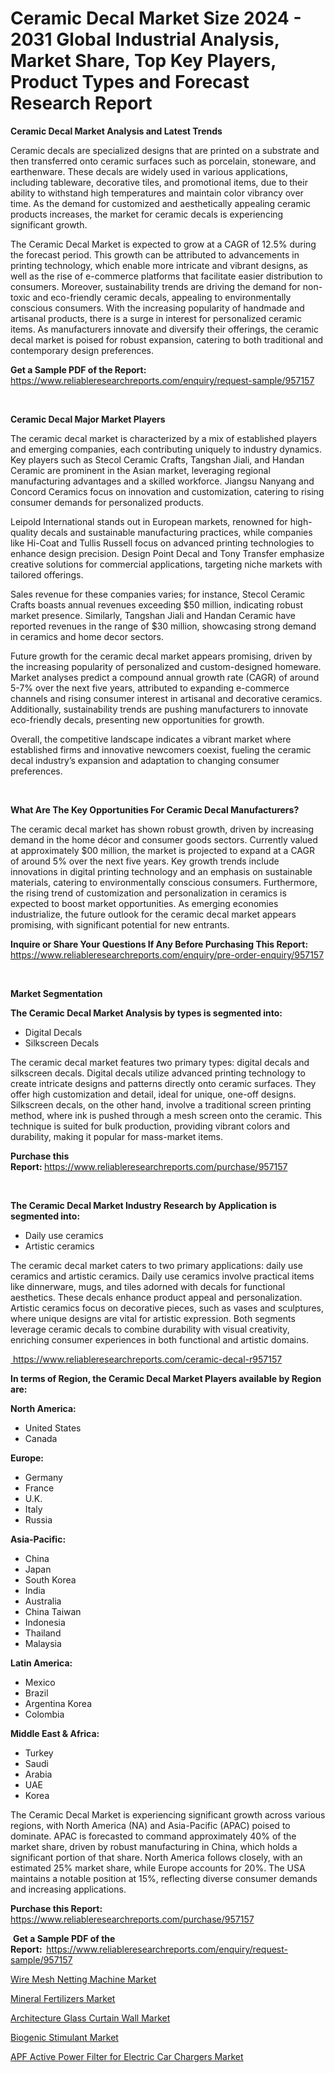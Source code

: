 <p><h1>Ceramic Decal Market Size 2024 - 2031 Global Industrial Analysis, Market Share, Top Key Players, Product Types and Forecast Research Report</h1></p><p><strong>Ceramic Decal Market Analysis and Latest Trends</strong></p>
<p><p>Ceramic decals are specialized designs that are printed on a substrate and then transferred onto ceramic surfaces such as porcelain, stoneware, and earthenware. These decals are widely used in various applications, including tableware, decorative tiles, and promotional items, due to their ability to withstand high temperatures and maintain color vibrancy over time. As the demand for customized and aesthetically appealing ceramic products increases, the market for ceramic decals is experiencing significant growth.</p><p>The Ceramic Decal Market is expected to grow at a CAGR of 12.5% during the forecast period. This growth can be attributed to advancements in printing technology, which enable more intricate and vibrant designs, as well as the rise of e-commerce platforms that facilitate easier distribution to consumers. Moreover, sustainability trends are driving the demand for non-toxic and eco-friendly ceramic decals, appealing to environmentally conscious consumers. With the increasing popularity of handmade and artisanal products, there is a surge in interest for personalized ceramic items. As manufacturers innovate and diversify their offerings, the ceramic decal market is poised for robust expansion, catering to both traditional and contemporary design preferences.</p></p>
<p><strong>Get a Sample PDF of the Report:&nbsp;</strong> <a href="https://www.reliableresearchreports.com/enquiry/request-sample/957157?utm_campaign=115&utm_medium=2&utm_source=Github&utm_content=ia&utm_term=28102024&utm_id=ceramic-decal">https://www.reliableresearchreports.com/enquiry/request-sample/957157</a></p>
<p>&nbsp;</p>
<p><strong>Ceramic Decal Major Market Players</strong></p>
<p><p>The ceramic decal market is characterized by a mix of established players and emerging companies, each contributing uniquely to industry dynamics. Key players such as Stecol Ceramic Crafts, Tangshan Jiali, and Handan Ceramic are prominent in the Asian market, leveraging regional manufacturing advantages and a skilled workforce. Jiangsu Nanyang and Concord Ceramics focus on innovation and customization, catering to rising consumer demands for personalized products. </p><p>Leipold International stands out in European markets, renowned for high-quality decals and sustainable manufacturing practices, while companies like Hi-Coat and Tullis Russell focus on advanced printing technologies to enhance design precision. Design Point Decal and Tony Transfer emphasize creative solutions for commercial applications, targeting niche markets with tailored offerings.</p><p>Sales revenue for these companies varies; for instance, Stecol Ceramic Crafts boasts annual revenues exceeding $50 million, indicating robust market presence. Similarly, Tangshan Jiali and Handan Ceramic have reported revenues in the range of $30 million, showcasing strong demand in ceramics and home decor sectors.</p><p>Future growth for the ceramic decal market appears promising, driven by the increasing popularity of personalized and custom-designed homeware. Market analyses predict a compound annual growth rate (CAGR) of around 5-7% over the next five years, attributed to expanding e-commerce channels and rising consumer interest in artisanal and decorative ceramics. Additionally, sustainability trends are pushing manufacturers to innovate eco-friendly decals, presenting new opportunities for growth.</p><p>Overall, the competitive landscape indicates a vibrant market where established firms and innovative newcomers coexist, fueling the ceramic decal industry’s expansion and adaptation to changing consumer preferences.</p></p>
<p>&nbsp;</p>
<p><strong>What Are The Key Opportunities For Ceramic Decal Manufacturers?</strong></p>
<p><p>The ceramic decal market has shown robust growth, driven by increasing demand in the home décor and consumer goods sectors. Currently valued at approximately $00 million, the market is projected to expand at a CAGR of around 5% over the next five years. Key growth trends include innovations in digital printing technology and an emphasis on sustainable materials, catering to environmentally conscious consumers. Furthermore, the rising trend of customization and personalization in ceramics is expected to boost market opportunities. As emerging economies industrialize, the future outlook for the ceramic decal market appears promising, with significant potential for new entrants.</p></p>
<p><strong>Inquire or Share Your Questions If Any Before Purchasing This Report:</strong> <a href="https://www.reliableresearchreports.com/enquiry/pre-order-enquiry/957157?utm_campaign=115&utm_medium=2&utm_source=Github&utm_content=ia&utm_term=28102024&utm_id=ceramic-decal">https://www.reliableresearchreports.com/enquiry/pre-order-enquiry/957157</a></p>
<p>&nbsp;</p>
<p><strong>Market Segmentation</strong></p>
<p><strong>The Ceramic Decal Market Analysis by types is segmented into:</strong></p>
<p><ul><li>Digital Decals</li><li>Silkscreen Decals</li></ul></p>
<p><p>The ceramic decal market features two primary types: digital decals and silkscreen decals. Digital decals utilize advanced printing technology to create intricate designs and patterns directly onto ceramic surfaces. They offer high customization and detail, ideal for unique, one-off designs. Silkscreen decals, on the other hand, involve a traditional screen printing method, where ink is pushed through a mesh screen onto the ceramic. This technique is suited for bulk production, providing vibrant colors and durability, making it popular for mass-market items.</p></p>
<p><strong>Purchase this Report:&nbsp;</strong><a href="https://www.reliableresearchreports.com/purchase/957157?utm_campaign=115&utm_medium=2&utm_source=Github&utm_content=ia&utm_term=28102024&utm_id=ceramic-decal">https://www.reliableresearchreports.com/purchase/957157</a></p>
<p>&nbsp;</p>
<p><strong>The Ceramic Decal Market Industry Research by Application is segmented into:</strong></p>
<p><ul><li>Daily use ceramics</li><li>Artistic ceramics</li></ul></p>
<p><p>The ceramic decal market caters to two primary applications: daily use ceramics and artistic ceramics. Daily use ceramics involve practical items like dinnerware, mugs, and tiles adorned with decals for functional aesthetics. These decals enhance product appeal and personalization. Artistic ceramics focus on decorative pieces, such as vases and sculptures, where unique designs are vital for artistic expression. Both segments leverage ceramic decals to combine durability with visual creativity, enriching consumer experiences in both functional and artistic domains.</p></p>
<p><a href="https://www.reliableresearchreports.com/ceramic-decal-r957157?utm_campaign=115&utm_medium=2&utm_source=Github&utm_content=ia&utm_term=28102024&utm_id=ceramic-decal">&nbsp;https://www.reliableresearchreports.com/ceramic-decal-r957157</a></p>
<p><strong>In terms of Region, the Ceramic Decal Market Players available by Region are:</strong></p>
<p>
    <p> <strong> North America: </strong>
        <ul>
            <li>United States</li>
            <li>Canada</li>
        </ul>
        </p> 
    <p> <strong> Europe: </strong>
        <ul>
            <li>Germany</li>
            <li>France</li>
            <li>U.K.</li>
            <li>Italy</li>
            <li>Russia</li>
        </ul>
        </p> 
    <p> <strong> Asia-Pacific: </strong>
        <ul>
            <li>China</li>
            <li>Japan</li>
            <li>South Korea</li>
            <li>India</li>
            <li>Australia</li>
            <li>China Taiwan</li>
            <li>Indonesia</li>
            <li>Thailand</li>
            <li>Malaysia</li>
        </ul>
        </p> 
    <p> <strong> Latin America: </strong>
        <ul>
            <li>Mexico</li>
            <li>Brazil</li>
            <li>Argentina Korea</li>
            <li>Colombia</li>
        </ul>
        </p> 
    <p> <strong> Middle East & Africa: </strong>
        <ul>
            <li>Turkey</li>
            <li>Saudi</li>
            <li>Arabia</li>
            <li>UAE</li>
            <li>Korea</li>
        </ul>
    </p>
    </p>
<p><p>The Ceramic Decal Market is experiencing significant growth across various regions, with North America (NA) and Asia-Pacific (APAC) poised to dominate. APAC is forecasted to command approximately 40% of the market share, driven by robust manufacturing in China, which holds a significant portion of that share. North America follows closely, with an estimated 25% market share, while Europe accounts for 20%. The USA maintains a notable position at 15%, reflecting diverse consumer demands and increasing applications.</p></p>
<p><strong>Purchase this Report: </strong><a href="https://www.reliableresearchreports.com/purchase/957157?utm_campaign=115&utm_medium=2&utm_source=Github&utm_content=ia&utm_term=28102024&utm_id=ceramic-decal">https://www.reliableresearchreports.com/purchase/957157</a></p>
<p>&nbsp;<strong>Get a Sample PDF of the Report:&nbsp;&nbsp;</strong><a href="https://www.reliableresearchreports.com/enquiry/request-sample/957157?utm_campaign=115&utm_medium=2&utm_source=Github&utm_content=ia&utm_term=28102024&utm_id=ceramic-decal">https://www.reliableresearchreports.com/enquiry/request-sample/957157</a></p>
<p><strong></strong></p>
<p><p><a href="https://www.linkedin.com/pulse/strategic-roadmap-success-global-wire-mesh-netting-machine-mltce?utm_campaign=115&utm_medium=2&utm_source=Github&utm_content=ia&utm_term=28102024&utm_id=ceramic-decal">Wire Mesh Netting Machine Market</a></p><p><a href="https://www.linkedin.com/pulse/mineral-fertilizers-market-forecast-global-trends-analysis-yeyue?utm_campaign=115&utm_medium=2&utm_source=Github&utm_content=ia&utm_term=28102024&utm_id=ceramic-decal">Mineral Fertilizers Market</a></p><p><a href="https://github.com/AlbertGonzalez266/Market-Research-Report-List-1/blob/main/architecture-glass-curtain-wall-market.md?utm_campaign=115&utm_medium=2&utm_source=Github&utm_content=ia&utm_term=28102024&utm_id=ceramic-decal">Architecture Glass Curtain Wall Market</a></p><p><a href="https://github.com/JavierDDowns/Market-Research-Report-List-1/blob/main/biogenic-stimulant-market.md?utm_campaign=115&utm_medium=2&utm_source=Github&utm_content=ia&utm_term=28102024&utm_id=ceramic-decal">Biogenic Stimulant Market</a></p><p><a href="https://issuu.com/reportprime-2/docs/apf-active-power-filter-for-electri_162d8b1b43903a?utm_campaign=115&utm_medium=2&utm_source=Github&utm_content=ia&utm_term=28102024&utm_id=ceramic-decal">APF Active Power Filter for Electric Car Chargers Market</a></p></p>